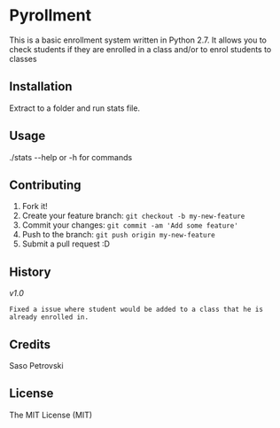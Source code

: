 # Pyrollment

This is a basic enrollment system written in Python 2.7. It allows you to check students if they are enrolled in a class and/or to enrol students to classes

## Installation

Extract to a folder and run stats file.

## Usage

./stats --help or -h for commands

## Contributing

1. Fork it!
2. Create your feature branch: `git checkout -b my-new-feature`
3. Commit your changes: `git commit -am 'Add some feature'`
4. Push to the branch: `git push origin my-new-feature`
5. Submit a pull request :D

## History
*v1.0*

    Fixed a issue where student would be added to a class that he is already enrolled in.

## Credits

Saso Petrovski

## License

The MIT License (MIT)